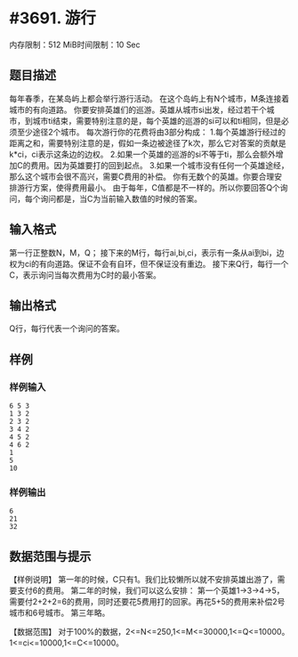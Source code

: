 # #3691. 游行

内存限制：512 MiB时间限制：10 Sec

## 题目描述

每年春季，在某岛屿上都会举行游行活动。
在这个岛屿上有N个城市，M条连接着城市的有向道路。
你要安排英雄们的巡游。英雄从城市si出发，经过若干个城市，到城市ti结束，需要特别注意的是，每个英雄的巡游的si可以和ti相同，但是必须至少途径2个城市。
每次游行你的花费将由3部分构成：
1.每个英雄游行经过的距离之和，需要特别注意的是，假如一条边被途径了k次，那么它对答案的贡献是k*ci，ci表示这条边的边权。
2.如果一个英雄的巡游的si不等于ti，那么会额外增加C的费用。因为英雄要打的回到起点。
3.如果一个城市没有任何一个英雄途经，那么这个城市会很不高兴，需要C费用的补偿。
你有无数个的英雄。你要合理安排游行方案，使得费用最小。
由于每年，C值都是不一样的。所以你要回答Q个询问，每个询问都是，当C为当前输入数值的时候的答案。

## 输入格式

第一行正整数N，M，Q；
接下来的M行，每行ai,bi,ci，表示有一条从ai到bi，边权为ci的有向道路。保证不会有自环，但不保证没有重边。
接下来Q行，每行一个C，表示询问当每次费用为C时的最小答案。

## 输出格式

Q行，每行代表一个询问的答案。

## 样例

### 样例输入

    
    6 5 3
    1 3 2
    2 3 2
    3 4 2
    4 5 2
    4 6 2
    1
    5
    10 
    
    

### 样例输出

    
    6
    21
    32
    
    

## 数据范围与提示

【样例说明】
第一年的时候，C只有1。我们比较懒所以就不安排英雄出游了，需要支付6的费用。
第二年的时候，我们可以这么安排：
第一个英雄1->3->4->5，需要付2+2+2=6的费用，同时还要花5费用打的回家。再花5+5的费用来补偿2号城市和6号城市。
第三年略。

【数据范围】
对于100%的数据，2<=N<=250,1<=M<=30000,1<=Q<=10000。
1<=ci<=10000,1<=C<=10000。
